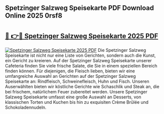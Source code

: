 ## Spetzinger Salzweg Speisekarte PDF Download Online 2025 0rsf8

# <h2><a href="http://gc7wdv.nevu.top/?p=Spetzinger+Salzweg+Speisekarte">🔗 👉🔴 Spetzinger Salzweg Speisekarte 2025 PDF</a></h2>

[![Spetzinger Salzweg Speisekarte 2025 PDF](https://i.imgur.com/dBaPXMq.png)](http://gc7wdv.nevu.top/?p=Spetzinger+Salzweg+Speisekarte)
Die Spetzinger Salzweg Speisekarte ist nicht nur eine Liste von Gerichten, sondern auch die Kunst, ein Gericht zu kreieren. Auf der Spetzinger Salzweg Speisekarte unserer Cafeteria finden Sie viele frische Salate, die Sie in einem speziellen Bereich finden können. Für diejenigen, die Fleisch lieben, bieten wir eine umfangreiche Auswahl an Gerichten auf der Spetzinger Salzweg Speisekarte an: Rindfleisch, Schweinefleisch, Huhn und Fisch. Unseren Auserwählten bieten wir köstliche Gerichte wie Schaschlik und Steak an, die bei frischem, natürlichem Feuer zubereitet werden. Unsere Spetzinger Salzweg Speisekarte umfasst eine große Auswahl an Desserts, von klassischen Torten und Kuchen bis hin zu exquisiten Crème Brûlée und Schokoladennudeln.

